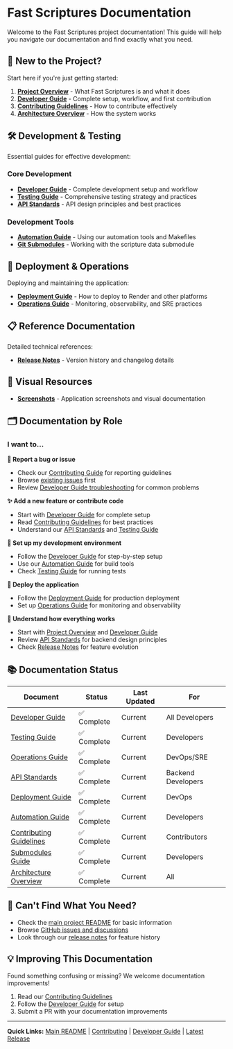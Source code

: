 # Fast Scriptures Documentation

Welcome to the Fast Scriptures project documentation! This guide will help you navigate our documentation and find exactly what you need.

## 🚀 New to the Project?

Start here if you're just getting started:

1. **[Project Overview](../README.md)** - What Fast Scriptures is and what it does
2. **[Developer Guide](./developer-guide.md)** - Complete setup, workflow, and first contribution
3. **[Contributing Guidelines](../CONTRIBUTING.md)** - How to contribute effectively
4. **[Architecture Overview](./architecture.md)** - How the system works

## 🛠️ Development & Testing

Essential guides for effective development:

### Core Development
- **[Developer Guide](./developer-guide.md)** - Complete development setup and workflow
- **[Testing Guide](./testing-guide.md)** - Comprehensive testing strategy and practices
- **[API Standards](./api-standards.md)** - API design principles and best practices

### Development Tools
- **[Automation Guide](./automation-guide.md)** - Using our automation tools and Makefiles
- **[Git Submodules](./submodules.md)** - Working with the scripture data submodule

## 🚀 Deployment & Operations

Deploying and maintaining the application:

- **[Deployment Guide](./deployment.md)** - How to deploy to Render and other platforms
- **[Operations Guide](./operations-guide.md)** - Monitoring, observability, and SRE practices

## 📋 Reference Documentation

Detailed technical references:

- **[Release Notes](./releases/)** - Version history and changelog details

## 📸 Visual Resources

- **[Screenshots](./screenshots/README.md)** - Application screenshots and visual documentation

## 🗂️ Documentation by Role

### I want to...

**🐛 Report a bug or issue**
- Check our [Contributing Guide](../CONTRIBUTING.md) for reporting guidelines
- Browse [existing issues](https://github.com/willwillis/fast-api-scripture-app/issues) first
- Review [Developer Guide troubleshooting](./developer-guide.md#troubleshooting) for common problems

**✨ Add a new feature or contribute code**
- Start with [Developer Guide](./developer-guide.md) for complete setup
- Read [Contributing Guidelines](../CONTRIBUTING.md) for best practices
- Understand our [API Standards](./api-standards.md) and [Testing Guide](./testing-guide.md)

**🔧 Set up my development environment**
- Follow the [Developer Guide](./developer-guide.md) for step-by-step setup
- Use our [Automation Guide](./automation-guide.md) for build tools
- Check [Testing Guide](./testing-guide.md) for running tests

**🚀 Deploy the application**
- Follow the [Deployment Guide](./deployment.md) for production deployment
- Set up [Operations Guide](./operations-guide.md) for monitoring and observability

**📖 Understand how everything works**
- Start with [Project Overview](../README.md) and [Developer Guide](./developer-guide.md)
- Review [API Standards](./api-standards.md) for backend design principles
- Check [Release Notes](./releases/) for feature evolution

## 📚 Documentation Status

| Document | Status | Last Updated | For |
|----------|--------|--------------|-----|
| [Developer Guide](./developer-guide.md) | ✅ Complete | Current | All Developers |
| [Testing Guide](./testing-guide.md) | ✅ Complete | Current | Developers |
| [Operations Guide](./operations-guide.md) | ✅ Complete | Current | DevOps/SRE |
| [API Standards](./api-standards.md) | ✅ Complete | Current | Backend Developers |
| [Deployment Guide](./deployment.md) | ✅ Complete | Current | DevOps |
| [Automation Guide](./automation-guide.md) | ✅ Complete | Current | Developers |
| [Contributing Guidelines](../CONTRIBUTING.md) | ✅ Complete | Current | Contributors |
| [Submodules Guide](./submodules.md) | ✅ Complete | Current | Developers |
| [Architecture Overview](./architecture.md) | ✅ Complete | Current | All |

## 🤔 Can't Find What You Need?

- Check the [main project README](../README.md) for basic information
- Browse [GitHub issues and discussions](https://github.com/willwillis/fast-api-scripture-app/issues)
- Look through our [release notes](./releases/) for feature history

## 💡 Improving This Documentation

Found something confusing or missing? We welcome documentation improvements!

1. Read our [Contributing Guidelines](../CONTRIBUTING.md)
2. Follow the [Developer Guide](./developer-guide.md) for setup
3. Submit a PR with your documentation improvements

---

**Quick Links:** [Main README](../README.md) | [Contributing](../CONTRIBUTING.md) | [Developer Guide](./developer-guide.md) | [Latest Release](./releases/)
